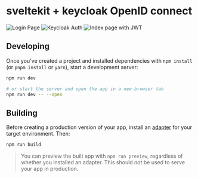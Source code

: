 # sveltekit + keycloak OpenID connect

![Login Page](https://github.com/tushar10sh/svelte-oidc/blob/main/docs/Login_page.png?raw=true)
![Keycloak Auth](https://github.com/tushar10sh/svelte-oidc/blob/main/docs/keycloak_redirect_page.png?raw=true)
![Index page with JWT](https://github.com/tushar10sh/svelte-oidc/blob/main/docs/Index_page_with_token.png?raw=true)

## Developing

Once you've created a project and installed dependencies with `npm install` (or `pnpm install` or `yarn`), start a development server:

```bash
npm run dev

# or start the server and open the app in a new browser tab
npm run dev -- --open
```

## Building

Before creating a production version of your app, install an [adapter](https://kit.svelte.dev/docs#adapters) for your target environment. Then:

```bash
npm run build
```

> You can preview the built app with `npm run preview`, regardless of whether you installed an adapter. This should _not_ be used to serve your app in production.
